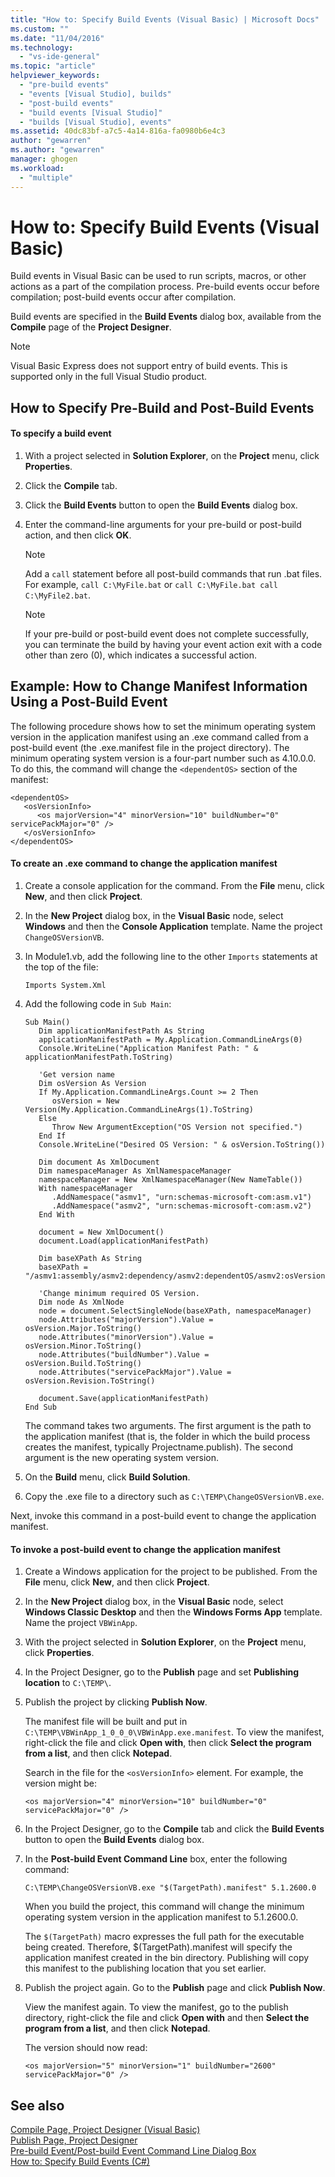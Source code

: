 ```yaml
---
title: "How to: Specify Build Events (Visual Basic) | Microsoft Docs"
ms.custom: ""
ms.date: "11/04/2016"
ms.technology: 
  - "vs-ide-general"
ms.topic: "article"
helpviewer_keywords: 
  - "pre-build events"
  - "events [Visual Studio], builds"
  - "post-build events"
  - "build events [Visual Studio]"
  - "builds [Visual Studio], events"
ms.assetid: 40dc83bf-a7c5-4a14-816a-fa0980b6e4c3
author: "gewarren"
ms.author: "gewarren"
manager: ghogen
ms.workload: 
  - "multiple"
---
```

# How to: Specify Build Events (Visual Basic)
Build events in Visual Basic can be used to run scripts, macros, or other actions as a part of the compilation process. Pre-build events occur before compilation; post-build events occur after compilation.  
  
 Build events are specified in the **Build Events** dialog box, available from the **Compile** page of the **Project Designer**.  
  
> [!NOTE]
>  Visual Basic Express does not support entry of build events. This is supported only in the full Visual Studio product.  
  
## How to Specify Pre-Build and Post-Build Events  
  
#### To specify a build event  
  
1.  With a project selected in **Solution Explorer**, on the **Project** menu, click **Properties**.  
  
2.  Click the **Compile** tab.  
  
3.  Click the **Build Events** button to open the **Build Events** dialog box.  
  
4.  Enter the command-line arguments for your pre-build or post-build action, and then click **OK**.  
  
    > [!NOTE]
    >  Add a `call` statement before all post-build commands that run .bat files. For example, `call C:\MyFile.bat` or `call C:\MyFile.bat call C:\MyFile2.bat`.  
  
    > [!NOTE]
    >  If your pre-build or post-build event does not complete successfully, you can terminate the build by having your event action exit with a code other than zero (0), which indicates a successful action.  
  
## Example: How to Change Manifest Information Using a Post-Build Event  
 The following procedure shows how to set the minimum operating system version in the application manifest using an .exe command called from a post-build event (the .exe.manifest file in the project directory). The minimum operating system version is a four-part number such as 4.10.0.0. To do this, the command will change the `<dependentOS>` section of the manifest:  
  
```  
<dependentOS>  
   <osVersionInfo>  
      <os majorVersion="4" minorVersion="10" buildNumber="0" servicePackMajor="0" />  
   </osVersionInfo>  
</dependentOS>  
```  
  
#### To create an .exe command to change the application manifest  
  
1.  Create a console application for the command. From the **File** menu, click **New**, and then click **Project**.  
  
2.  In the **New Project** dialog box, in the **Visual Basic** node, select **Windows** and then the **Console Application** template. Name the project `ChangeOSVersionVB`.  
  
3.  In Module1.vb, add the following line to the other `Imports` statements at the top of the file:  
  
    ```  
    Imports System.Xml  
    ```  
  
4.  Add the following code in `Sub Main`:  
  
    ```  
    Sub Main()  
       Dim applicationManifestPath As String  
       applicationManifestPath = My.Application.CommandLineArgs(0)  
       Console.WriteLine("Application Manifest Path: " & applicationManifestPath.ToString)  
  
       'Get version name  
       Dim osVersion As Version  
       If My.Application.CommandLineArgs.Count >= 2 Then  
          osVersion = New Version(My.Application.CommandLineArgs(1).ToString)  
       Else  
          Throw New ArgumentException("OS Version not specified.")  
       End If  
       Console.WriteLine("Desired OS Version: " & osVersion.ToString())  
  
       Dim document As XmlDocument  
       Dim namespaceManager As XmlNamespaceManager  
       namespaceManager = New XmlNamespaceManager(New NameTable())  
       With namespaceManager  
          .AddNamespace("asmv1", "urn:schemas-microsoft-com:asm.v1")  
          .AddNamespace("asmv2", "urn:schemas-microsoft-com:asm.v2")  
       End With  
  
       document = New XmlDocument()  
       document.Load(applicationManifestPath)  
  
       Dim baseXPath As String  
       baseXPath = "/asmv1:assembly/asmv2:dependency/asmv2:dependentOS/asmv2:osVersionInfo/asmv2:os"  
  
       'Change minimum required OS Version.  
       Dim node As XmlNode  
       node = document.SelectSingleNode(baseXPath, namespaceManager)  
       node.Attributes("majorVersion").Value = osVersion.Major.ToString()  
       node.Attributes("minorVersion").Value = osVersion.Minor.ToString()  
       node.Attributes("buildNumber").Value = osVersion.Build.ToString()  
       node.Attributes("servicePackMajor").Value = osVersion.Revision.ToString()  
  
       document.Save(applicationManifestPath)  
    End Sub  
    ```  
  
     The command takes two arguments. The first argument is the path to the application manifest (that is, the folder in which the build process creates the manifest, typically Projectname.publish). The second argument is the new operating system version.  
  
5.  On the **Build** menu, click **Build Solution**.  
  
6.  Copy the .exe file to a directory such as `C:\TEMP\ChangeOSVersionVB.exe`.  
  
 Next, invoke this command in a post-build event to change the application manifest.  
  
#### To invoke a post-build event to change the application manifest  
  
1.  Create a Windows application for the project to be published. From the **File** menu, click **New**, and then click **Project**.  
  
2.  In the **New Project** dialog box, in the **Visual Basic** node, select **Windows Classic Desktop** and then the **Windows Forms App** template. Name the project `VBWinApp`.  
  
3.  With the project selected in **Solution Explorer**, on the **Project** menu, click **Properties**.  
  
4.  In the Project Designer, go to the **Publish** page and set **Publishing location** to `C:\TEMP\`.  
  
5.  Publish the project by clicking **Publish Now**.  
  
     The manifest file will be built and put in `C:\TEMP\VBWinApp_1_0_0_0\VBWinApp.exe.manifest`. To view the manifest, right-click the file and click **Open with**, then click **Select the program from a list**, and then click **Notepad**.  
  
     Search in the file for the `<osVersionInfo>` element. For example, the version might be:  
  
    ```  
    <os majorVersion="4" minorVersion="10" buildNumber="0" servicePackMajor="0" />  
    ```  
  
6.  In the Project Designer, go to the **Compile** tab and click the **Build Events** button to open the **Build Events** dialog box.  
  
7.  In the **Post-build Event Command Line** box, enter the following command:  
  
     `C:\TEMP\ChangeOSVersionVB.exe "$(TargetPath).manifest" 5.1.2600.0`  
  
     When you build the project, this command will change the minimum operating system version in the application manifest to 5.1.2600.0.  
  
     The `$(TargetPath)` macro expresses the full path for the executable being created. Therefore, $(TargetPath).manifest will specify the application manifest created in the bin directory. Publishing will copy this manifest to the publishing location that you set earlier.  
  
8.  Publish the project again. Go to the **Publish** page and click **Publish Now**.  
  
     View the manifest again. To view the manifest, go to the publish directory, right-click the file and click **Open with** and then **Select the program from a list**, and then click **Notepad**.  
  
     The version should now read:  
  
    ```  
    <os majorVersion="5" minorVersion="1" buildNumber="2600" servicePackMajor="0" />  
    ```  
  
## See also

[Compile Page, Project Designer (Visual Basic)](../ide/reference/compile-page-project-designer-visual-basic.md)   
[Publish Page, Project Designer](../ide/reference/publish-page-project-designer.md)   
[Pre-build Event/Post-build Event Command Line Dialog Box](../ide/reference/pre-build-event-post-build-event-command-line-dialog-box.md)   
[How to: Specify Build Events (C#)](../ide/how-to-specify-build-events-csharp.md)
